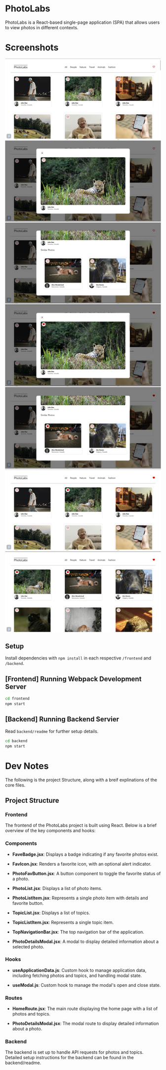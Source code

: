 # PhotoLabs
PhotoLabs is a React-based single-page application (SPA) that allows users to view photos in different contexts. 

# Screenshots
![Initial render](https://github.com/JordanBandur/PhotoLabs/blob/main/frontend/src/assets/screenshots/initial-render.png)
![Open modal 1](https://github.com/JordanBandur/PhotoLabs/blob/main/frontend/src/assets/screenshots/open-modal-1.png)
![Open modal 2](https://github.com/JordanBandur/PhotoLabs/blob/main/frontend/src/assets/screenshots/open-modal-2.png)
![Open modal with main favorited](https://github.com/JordanBandur/PhotoLabs/blob/main/frontend/src/assets/screenshots/open-modal-fav-main-img.png)
![Open modal with similar favorited](https://github.com/JordanBandur/PhotoLabs/blob/main/frontend/src/assets/screenshots/open-modal-fav-similar-img.png)
![Closed modal with fav notification](https://github.com/JordanBandur/PhotoLabs/blob/main/frontend/src/assets/screenshots/close-modal-fav-notification.png)
![Animals topic with favorites](https://github.com/JordanBandur/PhotoLabs/blob/main/frontend/src/assets/screenshots/animals-topic-favs.png)

## Setup

Install dependencies with `npm install` in each respective `/frontend` and `/backend`.

## [Frontend] Running Webpack Development Server

```sh
cd frontend
npm start
```

## [Backend] Running Backend Servier

Read `backend/readme` for further setup details.

```sh
cd backend
npm start
```

# Dev Notes
The following is the project Structure, along with a breif explinations of the core files.

## Project Structure
### **Frontend**
The frontend of the PhotoLabs project is built using React. Below is a brief overview of the key components and hooks:

### Components
- **FaveBadge.jsx**: Displays a badge indicating if any favorite photos exist.

- **FavIcon.jsx**: Renders a favorite icon, with an optional alert indicator.

- **PhotoFavButton.jsx**: A button component to toggle the favorite status of a photo.

- **PhotoList.jsx**: Displays a list of photo items.

- **PhotoListItem.jsx**: Represents a single photo item with details and favorite button.

- **TopicList.jsx**: Displays a list of topics.

- **TopicListItem.jsx**: Represents a single topic item.

- **TopNavigationBar.jsx**: The top navigation bar of the application.

- **PhotoDetailsModal.jsx**: A modal to display detailed information about a selected photo.
### Hooks
- **useApplicationData.js**: Custom hook to manage application data, including fetching photos and topics, and handling modal state.

- **useModal.js**: Custom hook to manage the modal's open and close state.
### Routes
- **HomeRoute.jsx**: The main route displaying the home page with a list of photos and topics.

- **PhotoDetailsModal.jsx**: The modal route to display detailed information about a photo.

### **Backend**
The backend is set up to handle API requests for photos and topics. Detailed setup instructions for the backend can be found in the backend/readme.